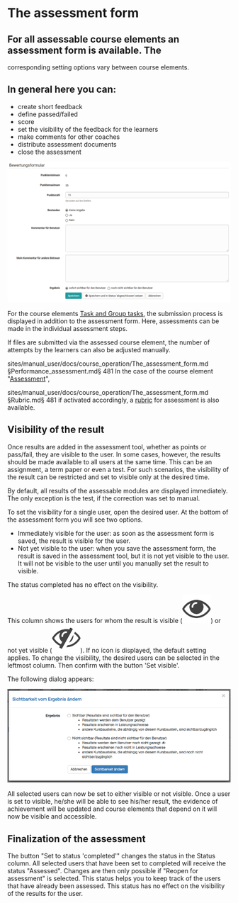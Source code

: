 # The assessment form

## For all assessable course elements an assessment form is available. The
corresponding setting options vary between course elements.

## In general here you can:

  * create short feedback
  * define passed/failed
  * score
  * set the visibility of the feedback for the learners
  * make comments for other coaches
  * distribute assessment documents
  * close the assessment

![](assets/Bewertungsformular.png)

For the course elements [Task and Group
tasks](Assessing_tasks_and_group_tasks.md), the submission process is
displayed in addition to the assessment form. Here, assessments can be made in
the individual assessment steps.

If files are submitted via the assessed course element, the number of attempts
by the learners can also be adjusted manually.


sites/manual_user/docs/course_operation/The_assessment_form.md §Performance_assessment.md§ 481
In the case of the course element "[Assessment](../e-assessment/Performance_assessment.md)",

sites/manual_user/docs/course_operation/The_assessment_form.md §Rubric.md§ 481
if activated accordingly, a [rubric](../forms/Rubric.md) for assessment is also
available.

##  Visibility of the result

Once results are added in the assessment tool, whether as points or pass/fail,
they are visible to the user. In some cases, however, the results should be
made available to all users at the same time. This can be an assignment, a
term paper or even a test. For such scenarios, the visibility of the result
can be restricted and set to visible only at the desired time.

By default, all results of the assessable modules are displayed immediately.
The only exception is the test, if the correction was set to manual.

To set the visibility for a single user, open the desired user. At the bottom
of the assessment form you will see two options.

  * Immediately visible for the user: as soon as the assessment form is saved, the result is visible for the user. 
  * Not yet visible to the user: when you save the assessment form, the result is saved in the assessment tool, but it is not yet visible to the user. It will not be visible to the user until you manually set the result to visible.

The status completed has no effect on the visibility.

This column shows the users for whom the result is visible
(![](assets/sichtbar_434343_64.png))
or not yet visible
(![](assets/nicht_sichtbar_434343_64.png)).
If no icon is displayed, the default setting applies. To change the
visibility, the desired users can be selected in the leftmost column. Then
confirm with the button 'Set visible'.

The following dialog appears:

![](assets/sichtbarkeit_aendern_DE.png)

All selected users can now be set to either visible or not visible. Once a
user is set to visible, he/she will be able to see his/her result, the
evidence of achievement will be updated and course elements that depend on it
will now be visible and accessible.

## Finalization of the assessment

The button "Set to status 'completed'" changes the status in the Status
column. All selected users that have been set to completed will receive the
status "Assessed". Changes are then only possible if "Reopen for assessment"
is selected. This status helps you to keep track of the users that have
already been assessed. This status has no effect on the visibility of the
results for the user.

  

